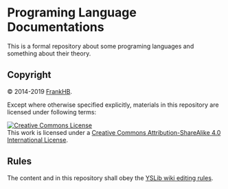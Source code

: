 ﻿# Programing Language Documentations

This is a formal repository about some programing languages and something about their theory.

## Copyright

© 2014-2019 [FrankHB](mailto:frankhb1989@gmail.com).

Except where otherwise specified explicitly, materials in this repository are licensed under following terms:

<a rel="license" href="http://creativecommons.org/licenses/by-sa/4.0/"><img alt="Creative Commons License" style="border-width:0" src="http://i.creativecommons.org/l/by-sa/4.0/88x31.png" /></a><br />This work is licensed under a <a rel="license" href="http://creativecommons.org/licenses/by-sa/4.0/">Creative Commons Attribution-ShareAlike 4.0 International License</a>.

## Rules

The content and in this repository shall obey the [YSLib wiki editing rules](http://bitbucket.org/FrankHB/yslib/wiki/WikiRules.en-US.md).

